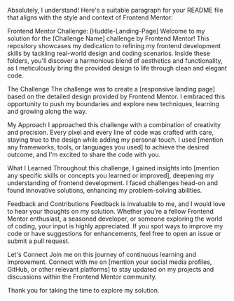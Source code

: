 Absolutely, I understand! Here's a suitable paragraph for your README file that aligns with the style and context of Frontend Mentor:

Frontend Mentor Challenge: [Huddle-Landing-Page]
Welcome to my solution for the [Challenge Name] challenge by Frontend Mentor! This repository showcases my dedication to refining my frontend development skills by tackling real-world design and coding scenarios. Inside these folders, you'll discover a harmonious blend of aesthetics and functionality, as I meticulously bring the provided design to life through clean and elegant code.

The Challenge
The challenge was to create a [responsive landing page] based on the detailed design provided by Frontend Mentor. I embraced this opportunity to push my boundaries and explore new techniques, learning and growing along the way.

My Approach
I approached this challenge with a combination of creativity and precision. Every pixel and every line of code was crafted with care, staying true to the design while adding my personal touch. I used [mention any frameworks, tools, or languages you used] to achieve the desired outcome, and I'm excited to share the code with you.

What I Learned
Throughout this challenge, I gained insights into [mention any specific skills or concepts you learned or improved], deepening my understanding of frontend development. I faced challenges head-on and found innovative solutions, enhancing my problem-solving abilities.

Feedback and Contributions
Feedback is invaluable to me, and I would love to hear your thoughts on my solution. Whether you're a fellow Frontend Mentor enthusiast, a seasoned developer, or someone exploring the world of coding, your input is highly appreciated. If you spot ways to improve my code or have suggestions for enhancements, feel free to open an issue or submit a pull request.

Let's Connect
Join me on this journey of continuous learning and improvement. Connect with me on [mention your social media profiles, GitHub, or other relevant platforms] to stay updated on my projects and discussions within the Frontend Mentor community.

Thank you for taking the time to explore my solution.
